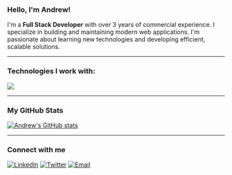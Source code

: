 ### Hello, I'm Andrew!

I'm a **Full Stack Developer** with over 3 years of commercial experience. I specialize in building and maintaining modern web applications. I'm passionate about learning new technologies and developing efficient, scalable solutions.

---

### Technologies I work with:

<p align="left">
  <img src="https://skillicons.dev/icons?i=js,react,redux,html,css,nodejs,express,python,django,mongodb,postgres,git,docker,jira,webpack" />
</p>

---

### My GitHub Stats

[![Andrew's GitHub stats](https://github-readme-stats.vercel.app/api?username=YOUR_GITHUB_USERNAME&show_icons=true&theme=dracula)](https://github.com/anuraghazra/github-readme-stats)

---

### Connect with me

[![LinkedIn](https://img.shields.io/badge/LinkedIn-blue?style=for-the-badge&logo=linkedin&logoColor=white)](https://www.linkedin.com/in/YOUR_LINKEDIN)
[![Twitter](https://img.shields.io/badge/Twitter-1DA1F2?style=for-the-badge&logo=twitter&logoColor=white)](https://twitter.com/YOUR_TWITTER)
[![Email](https://img.shields.io/badge/Email-D14836?style=for-the-badge&logo=gmail&logoColor=white)](mailto:YOUR_EMAIL)
